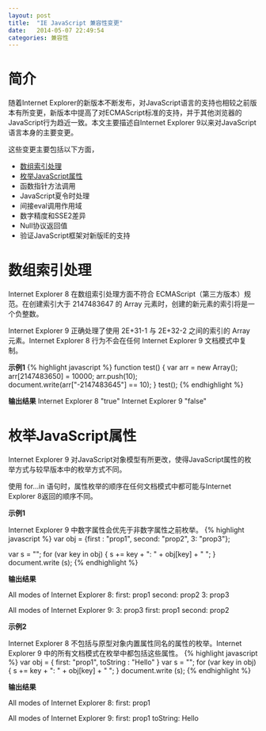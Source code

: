 ```yaml
---
layout: post
title:  "IE JavaScript 兼容性变更"
date:   2014-05-07 22:49:54
categories: 兼容性
---
```

# 简介
随着Internet Explorer的新版本不断发布，对JavaScript语言的支持也相较之前版本有所变更，新版本中提高了对ECMAScript标准的支持，并于其他浏览器的JavaScript行为趋近一致。本文主要描述自Internet Explorer 9以来对JavaScript语言本身的主要变更。

这些变更主要包括以下方面，

+   [数组索引处理](#array-index)
+   [枚举JavaScript属性](#enum-prop)
+   函数指针方法调用
+   JavaScript夏令时处理
+   间接eval调用作用域
+   数字精度和SSE2差异
+   Null协议返回值
+   验证JavaScript框架对新版IE的支持
  

# 数组索引处理<a name="array-index"></a>

Internet Explorer 8 在数组索引处理方面不符合 ECMAScript（第三方版本）规范。在创建索引大于 2147483647 的 Array 元素时，创建的新元素的索引将是一个负整数。

Internet Explorer 9 正确处理了使用 2E+31-1 与 2E+32-2 之间的索引的 Array 元素。Internet Explorer 8 行为不会在任何 Internet Explorer 9 文档模式中复制。

**示例1**
{% highlight javascript %}
function test() {
    var arr = new Array();		
    arr[2147483650] = 10000;
    arr.push(10);	
    document.write(arr["-2147483645"] == 10);
}
test();
{% endhighlight %}

**输出结果**
Internet Explorer 8
    "true"
Internet Explorer 9 
    "false"
 

# 枚举JavaScript属性<a name="enum-prop"></a>

Internet Explorer 9 对JavaScript对象模型有所更改，使得JavaScript属性的枚举方式与较早版本中的枚举方式不同。

使用 for…in 语句时，属性枚举的顺序在任何文档模式中都可能与Internet Explorer 8返回的顺序不同。 

**示例1**

Internet Explorer 9 中数字属性会优先于非数字属性之前枚举。
{% highlight javascript %}
var obj = {first : "prop1", second: "prop2", 3: "prop3"};

var s = "";
for (var key in obj) {
    s += key + ": " + obj[key] + " ";
}
document.write (s);
{% endhighlight %}

**输出结果**

All modes of Internet Explorer 8:
    first: prop1 second: prop2 3: prop3 

All modes of Internet Explorer 9:
    3: prop3 first: prop1 second: prop2

**示例2**

Internet Explorer 8 不包括与原型对象内置属性同名的属性的枚举。Internet Explorer 9 中的所有文档模式在枚举中都包括这些属性。
{% highlight javascript %}
var obj = { first: "prop1", toString : "Hello" }
var s = "";
for (var key in obj) {
    s += key + ": " + obj[key] + " ";
}
document.write (s);
{% endhighlight %}

**输出结果**

All modes of Internet Explorer 8:
    first: prop1

All modes of Internet Explorer 9:
    first: prop1 toString: Hello

